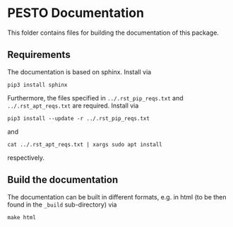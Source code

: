 # PESTO Documentation

This folder contains files for building the documentation of this package.


## Requirements

The documentation is based on sphinx. Install via

```
pip3 install sphinx
```

Furthermore, the files specified in `../.rst_pip_reqs.txt` and `../.rst_apt_reqs.txt` are required. Install via

```
pip3 install --update -r ../.rst_pip_reqs.txt
```

and

```
cat ../.rst_apt_reqs.txt | xargs sudo apt install
```

respectively.


## Build the documentation

The documentation can be built in different formats, e.g. in html (to be then found in the `_build` sub-directory) via

```
make html
```
